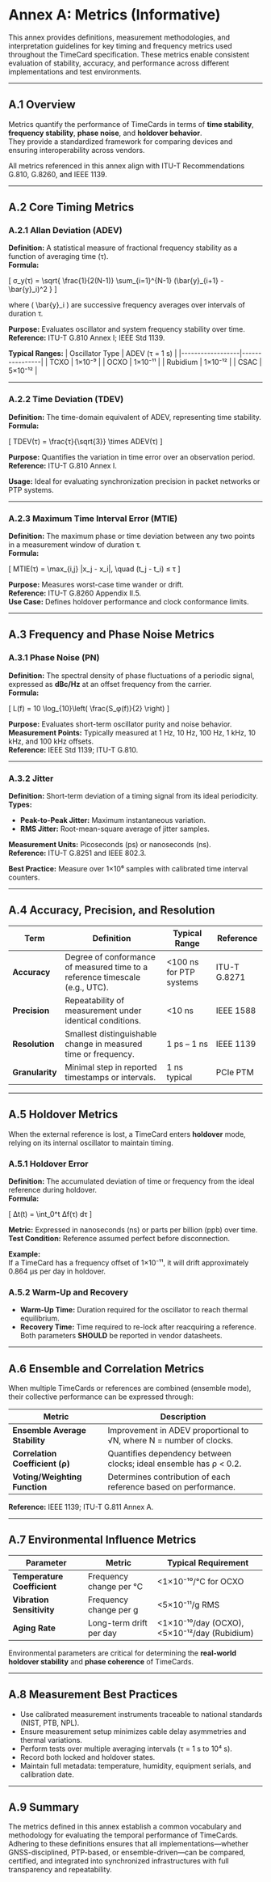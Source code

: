 # Annex A: Metrics (Informative)

This annex provides definitions, measurement methodologies, and interpretation guidelines for key timing and frequency metrics used throughout the TimeCard specification. These metrics enable consistent evaluation of stability, accuracy, and performance across different implementations and test environments.

---

## A.1 Overview

Metrics quantify the performance of TimeCards in terms of **time stability**, **frequency stability**, **phase noise**, and **holdover behavior**.  
They provide a standardized framework for comparing devices and ensuring interoperability across vendors.

All metrics referenced in this annex align with ITU-T Recommendations G.810, G.8260, and IEEE 1139.

---

## A.2 Core Timing Metrics

### A.2.1 Allan Deviation (ADEV)
**Definition:** A statistical measure of fractional frequency stability as a function of averaging time (τ).  
**Formula:**

\[
σ_y(τ) = \sqrt{ \frac{1}{2(N-1)} \sum_{i=1}^{N-1} (\bar{y}_{i+1} - \bar{y}_i)^2 }
\]

where \( \bar{y}_i \) are successive frequency averages over intervals of duration τ.  

**Purpose:** Evaluates oscillator and system frequency stability over time.  
**Reference:** ITU-T G.810 Annex I; IEEE Std 1139.  

**Typical Ranges:**
| Oscillator Type | ADEV (τ = 1 s) |
|------------------|----------------|
| TCXO | 1×10⁻⁹ |
| OCXO | 1×10⁻¹¹ |
| Rubidium | 1×10⁻¹² |
| CSAC | 5×10⁻¹² |

---

### A.2.2 Time Deviation (TDEV)
**Definition:** The time-domain equivalent of ADEV, representing time stability.  
**Formula:**

\[
TDEV(τ) = \frac{τ}{\sqrt{3}} \times ADEV(τ)
\]

**Purpose:** Quantifies the variation in time error over an observation period.  
**Reference:** ITU-T G.810 Annex I.

**Usage:** Ideal for evaluating synchronization precision in packet networks or PTP systems.

---

### A.2.3 Maximum Time Interval Error (MTIE)
**Definition:** The maximum phase or time deviation between any two points in a measurement window of duration τ.  
**Formula:**

\[
MTIE(τ) = \max_{i,j} |x_j - x_i|, \quad (t_j - t_i) ≤ τ
\]

**Purpose:** Measures worst-case time wander or drift.  
**Reference:** ITU-T G.8260 Appendix II.5.  
**Use Case:** Defines holdover performance and clock conformance limits.

---

## A.3 Frequency and Phase Noise Metrics

### A.3.1 Phase Noise (PN)
**Definition:** The spectral density of phase fluctuations of a periodic signal, expressed as **dBc/Hz** at an offset frequency from the carrier.  
**Formula:**

\[
L(f) = 10 \log_{10}\left( \frac{S_φ(f)}{2} \right)
\]

**Purpose:** Evaluates short-term oscillator purity and noise behavior.  
**Measurement Points:** Typically measured at 1 Hz, 10 Hz, 100 Hz, 1 kHz, 10 kHz, and 100 kHz offsets.  
**Reference:** IEEE Std 1139; ITU-T G.810.

---

### A.3.2 Jitter
**Definition:** Short-term deviation of a timing signal from its ideal periodicity.  
**Types:**
- **Peak-to-Peak Jitter:** Maximum instantaneous variation.
- **RMS Jitter:** Root-mean-square average of jitter samples.

**Measurement Units:** Picoseconds (ps) or nanoseconds (ns).  
**Reference:** ITU-T G.8251 and IEEE 802.3.  

**Best Practice:** Measure over 1×10⁶ samples with calibrated time interval counters.

---

## A.4 Accuracy, Precision, and Resolution

| Term | Definition | Typical Range | Reference |
|------|-------------|----------------|------------|
| **Accuracy** | Degree of conformance of measured time to a reference timescale (e.g., UTC). | <100 ns for PTP systems | ITU-T G.8271 |
| **Precision** | Repeatability of measurement under identical conditions. | <10 ns | IEEE 1588 |
| **Resolution** | Smallest distinguishable change in measured time or frequency. | 1 ps – 1 ns | IEEE 1139 |
| **Granularity** | Minimal step in reported timestamps or intervals. | 1 ns typical | PCIe PTM |

---

## A.5 Holdover Metrics

When the external reference is lost, a TimeCard enters **holdover** mode, relying on its internal oscillator to maintain timing.

### A.5.1 Holdover Error
**Definition:** The accumulated deviation of time or frequency from the ideal reference during holdover.  
**Formula:**

\[
Δt(t) = \int_0^t Δf(τ) dτ
\]

**Metric:** Expressed in nanoseconds (ns) or parts per billion (ppb) over time.  
**Test Condition:** Reference assumed perfect before disconnection.  

**Example:**  
If a TimeCard has a frequency offset of 1×10⁻¹¹, it will drift approximately 0.864 μs per day in holdover.

### A.5.2 Warm-Up and Recovery
- **Warm-Up Time:** Duration required for the oscillator to reach thermal equilibrium.  
- **Recovery Time:** Time required to re-lock after reacquiring a reference.  
Both parameters **SHOULD** be reported in vendor datasheets.

---

## A.6 Ensemble and Correlation Metrics

When multiple TimeCards or references are combined (ensemble mode), their collective performance can be expressed through:

| Metric | Description |
|---------|-------------|
| **Ensemble Average Stability** | Improvement in ADEV proportional to √N, where N = number of clocks. |
| **Correlation Coefficient (ρ)** | Quantifies dependency between clocks; ideal ensemble has ρ < 0.2. |
| **Voting/Weighting Function** | Determines contribution of each reference based on performance. |

**Reference:** IEEE 1139; ITU-T G.811 Annex A.

---

## A.7 Environmental Influence Metrics

| Parameter | Metric | Typical Requirement |
|------------|---------|----------------------|
| **Temperature Coefficient** | Frequency change per °C | <1×10⁻¹⁰/°C for OCXO |
| **Vibration Sensitivity** | Frequency change per g | <5×10⁻¹¹/g RMS |
| **Aging Rate** | Long-term drift per day | <1×10⁻¹⁰/day (OCXO), <5×10⁻¹²/day (Rubidium) |

Environmental parameters are critical for determining the **real-world holdover stability** and **phase coherence** of TimeCards.

---

## A.8 Measurement Best Practices

- Use calibrated measurement instruments traceable to national standards (NIST, PTB, NPL).  
- Ensure measurement setup minimizes cable delay asymmetries and thermal variations.  
- Perform tests over multiple averaging intervals (τ = 1 s to 10⁴ s).  
- Record both locked and holdover states.  
- Maintain full metadata: temperature, humidity, equipment serials, and calibration date.  

---

## A.9 Summary

The metrics defined in this annex establish a common vocabulary and methodology for evaluating the temporal performance of TimeCards.  
Adhering to these definitions ensures that all implementations—whether GNSS-disciplined, PTP-based, or ensemble-driven—can be compared, certified, and integrated into synchronized infrastructures with full transparency and repeatability.



